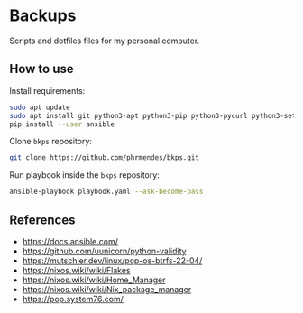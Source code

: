 # Backups

Scripts and dotfiles files for my personal computer.

## How to use

Install requirements:

```sh
sudo apt update
sudo apt install git python3-apt python3-pip python3-pycurl python3-setuptools python3-openssl
pip install --user ansible
```

Clone `bkps` repository:

```sh
git clone https://github.com/phrmendes/bkps.git
```

Run playbook inside the `bkps` repository:

```sh
ansible-playbook playbook.yaml --ask-become-pass
```

## References

- <https://docs.ansible.com/>
- <https://github.com/uunicorn/python-validity>
- <https://mutschler.dev/linux/pop-os-btrfs-22-04/>
- <https://nixos.wiki/wiki/Flakes>
- <https://nixos.wiki/wiki/Home_Manager>
- <https://nixos.wiki/wiki/Nix_package_manager>
- <https://pop.system76.com/>
